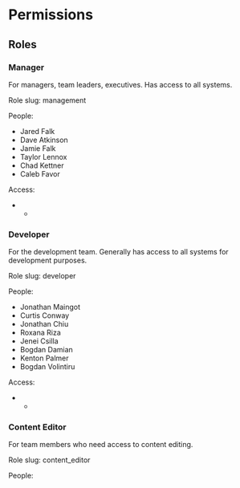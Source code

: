 # Permissions

## Roles

### Manager

For managers, team leaders, executives. Has access to all systems.

Role slug: management

People:

- Jared Falk
- Dave Atkinson
- Jamie Falk
- Taylor Lennox
- Chad Kettner
- Caleb Favor

Access:

- *

### Developer

For the development team. Generally has access to all systems for development purposes.

Role slug: developer

People:

- Jonathan Maingot
- Curtis Conway
- Jonathan Chiu
- Roxana Riza
- Jenei Csilla
- Bogdan Damian
- Kenton Palmer
- Bogdan Volintiru

Access:

- *

### Content Editor

For team members who need access to content editing.

Role slug: content_editor

People:
